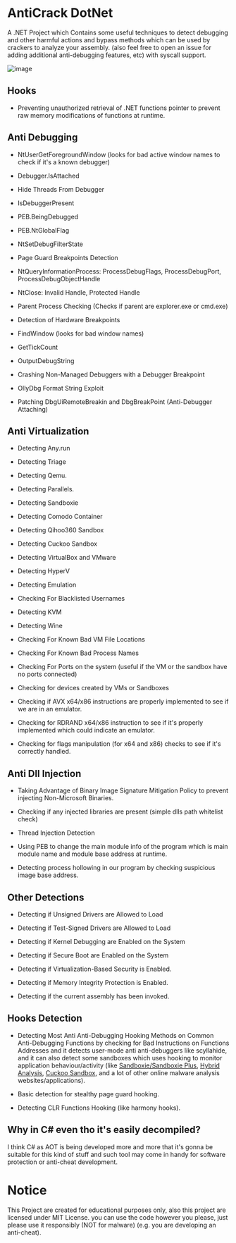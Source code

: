 # AntiCrack DotNet
A .NET Project which Contains some useful techniques to detect debugging and other harmful actions and bypass methods which can be used by crackers to analyze your assembly. (also feel free to open an issue for adding additional anti-debugging features, etc) with syscall support.

![image](https://github.com/user-attachments/assets/28edc57b-794d-42ea-9a35-63ad21a7f7a2)


## Hooks
* Preventing unauthorized retrieval of .NET functions pointer to prevent raw memory modifications of functions at runtime.

## Anti Debugging
* NtUserGetForegroundWindow (looks for bad active window names to check if it's a known debugger)

* Debugger.IsAttached

* Hide Threads From Debugger

* IsDebuggerPresent

* PEB.BeingDebugged

* PEB.NtGlobalFlag

* NtSetDebugFilterState

* Page Guard Breakpoints Detection

* NtQueryInformationProcess: ProcessDebugFlags, ProcessDebugPort, ProcessDebugObjectHandle

* NtClose: Invalid Handle, Protected Handle

* Parent Process Checking (Checks if parent are explorer.exe or cmd.exe)

* Detection of Hardware Breakpoints

* FindWindow (looks for bad window names)

* GetTickCount

* OutputDebugString

* Crashing Non-Managed Debuggers with a Debugger Breakpoint

* OllyDbg Format String Exploit

* Patching DbgUiRemoteBreakin and DbgBreakPoint (Anti-Debugger Attaching)

## Anti Virtualization

* Detecting Any.run

* Detecting Triage

* Detecting Qemu.

* Detecting Parallels.

* Detecting Sandboxie

* Detecting Comodo Container

* Detecting Qihoo360 Sandbox

* Detecting Cuckoo Sandbox

* Detecting VirtualBox and VMware

* Detecting HyperV

* Detecting Emulation

* Checking For Blacklisted Usernames

* Detecting KVM

* Detecting Wine

* Checking For Known Bad VM File Locations

* Checking For Known Bad Process Names

* Checking For Ports on the system (useful if the VM or the sandbox have no ports connected)

* Checking for devices created by VMs or Sandboxes

* Checking if AVX x64/x86 instructions are properly implemented to see if we are in an emulator.

* Checking for RDRAND x64/x86 instruction to see if it's properly implemented which could indicate an emulator.

* Checking for flags manipulation (for x64 and x86) checks to see if it's correctly handled.

## Anti Dll Injection

* Taking Advantage of Binary Image Signature Mitigation Policy to prevent injecting Non-Microsoft Binaries.

* Checking if any injected libraries are present (simple dlls path whitelist check)

* Thread Injection Detection

* Using PEB to change the main module info of the program which is main module name and module base address at runtime.

* Detecting process hollowing in our program by checking suspicious image base address.

## Other Detections
* Detecting if Unsigned Drivers are Allowed to Load

* Detecting if Test-Signed Drivers are Allowed to Load

* Detecting if Kernel Debugging are Enabled on the System

* Detecting if Secure Boot are Enabled on the System

* Detecting if Virtualization-Based Security is Enabled.

* Detecting if Memory Integrity Protection is Enabled.

* Detecting if the current assembly has been invoked.

## Hooks Detection
* Detecting Most Anti Anti-Debugging Hooking Methods on Common Anti-Debugging Functions by checking for Bad Instructions on Functions Addresses and it detects user-mode anti anti-debuggers like scyllahide, and it can also detect some sandboxes which uses hooking to monitor application behaviour/activity (like <a href="https://github.com/sandboxie-plus/Sandboxie">Sandboxie/Sandboxie Plus</a>, <a href="https://www.hybrid-analysis.com">Hybrid Analysis</a>, <a href="https://cuckoosandbox.org/index.html">Cuckoo Sandbox</a>, and a lot of other online malware analysis websites/applications).

* Basic detection for stealthy page guard hooking.

* Detecting CLR Functions Hooking (like harmony hooks).

## Why in C# even tho it's easily decompiled?
I think C# as AOT is being developed more and more that it's gonna be suitable for this kind of stuff and such tool may come in handy for software protection or anti-cheat development.

# Notice
This Project are created for educational purposes only, also this project are licensed under MIT License. you can use the code however you please, just please use it responsibly (NOT for malware) (e.g. you are developing an anti-cheat).
